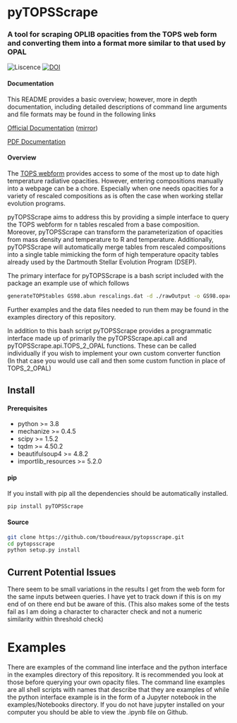 # pyTOPSScrape
### A tool for scraping OPLIB opacities from the TOPS web form and converting them into a format more similar to that used by OPAL
![Liscence](https://img.shields.io/github/license/tboudreaux/pyTOPSSCrape?style=for-the-badge) [![DOI](https://img.shields.io/badge/DOI-10.5281%2Fzenodo.7094198-blue?&style=for-the-badge)](https://zenodo.org/record/7094198#.Yym93GzMLfs)

#### Documentation
This README provides a basic overview; however, more in depth documentation, including 
detailed descriptions of command line arguments and file formats may be found in
the following links

<a href="https://tboudreaux.github.io/pytopsscrape/">Official Documentation</a> (<a href="https://algebrist.com/~tboudreaux/docs/pyTOPSScrape/">mirror</a>)

<a href="https://raw.githubusercontent.com/tboudreaux/pytopsscrape/master/docs/build/latex/pytopsscrape.pdf">PDF Documentation</a>

#### Overview 
The <a href="https://aphysics2.lanl.gov/apps/">TOPS webform</a> provides access
to some of the most up to date high temperature radiative opacities. However,
entering compositions manually into a webpage can be a chore. Especially when
one needs opacities for a variety of rescaled compositions as is often the case
when working stellar evolution programs.

pyTOPSScrape aims to address this by providing a simple interface to query the
TOPS webform for n tables rescaled from a base composition. Moreover,
pyTOPSScrape can transform the parameterization of opacities from mass density
and temperature to R and temperature. Additionally, pyTOPSScrape will automatically
merge tables from rescaled compositions into a single table mimicking the form
of high temperature opacity tables already used by the Dartmouth Stellar
Evolution Program (DSEP).

The primary interface for pyTOPSScrape is a bash script included with the package
an example use of which follows

```bash
generateTOPStables GS98.abun rescalings.dat -d ./rawOutput -o GS98.opac -j 20
```

Further examples and the data files needed to run them may be found in the
examples directory of this repository.

In addition to this bash script pyTOPSScrape provides a programmatic interface
made up of primarily the pyTOPSScrape.api.call and pyTOPSScrape.api.TOPS_2_OPAL
functions. These can be called individually if you wish to implement your own
custom converter function (In that case you would use call and then some
custom function in place of TOPS_2_OPAL)


## Install

#### Prerequisites
<ul>
	<li>python >= 3.8</li>
	<li>mechanize >= 0.4.5</li>
	<li>scipy >= 1.5.2 </li>
	<li>tqdm >= 4.50.2 </li>
	<li>beautifulsoup4 >= 4.8.2 </li>
	<li>importlib_resources >= 5.2.0 </li>
</ul>

#### pip
If you install with pip all the dependencies should be automatically installed.
```bash
pip install pyTOPSScrape
```

#### Source
```bash
git clone https://github.com/tboudreaux/pytopsscrape.git
cd pytopsscrape
python setup.py install
```


## Current Potential Issues
There seem to be small variations in the results I get from the web form for
the same inputs between queries. I have yet to track down if this is on my end
of on there end but be aware of this. (This also makes some of the tests fail
as I am doing a character to character check and not a numeric similarity
within threshold check)

# Examples
There are examples of the command line interface and the python interface in
the examples directory of this repository. It is recommended you look at those
before querying your own opacity files. The command line examples are all shell
scripts with names that describe that they are examples of while the python
interface example is in the form of a Jupyter notebook in the
examples/Notebooks directory. If you do not have jupyter installed on your
computer you should be able to view the .ipynb file on Github.
